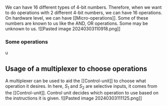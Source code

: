 We can have 16 different types of 4-bit numbers. Therefore, when we want to do operations with 2 different 4-bit numbers, we can have 16 operations. On hardware level, we can have [[Micro-operations]]. Some of these numbers are known to us like the AND, OR operations. Some may be unknown to us.
![[Pasted image 20240303110918.png]]

### Some operations
u

## Usage of a multiplexer to choose operations
A multiplexer can be used to aid the [[Control-unit]] to choose what operation it desires. In here, $S_1$ and $S_2$ are selective inputs, it comes from the [[Control-unit]]. Control unit decides which operation to use based on the instructions it is given.
![[Pasted image 20240303111125.png]]

